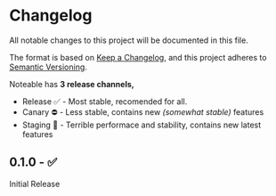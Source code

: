 # Changelog

All notable changes to this project will be documented in this file.

The format is based on [Keep a Changelog](https://keepachangelog.com/en/1.1.0/),
and this project adheres to [Semantic Versioning](https://semver.org/spec/v2.0.0.html).

Noteable has **3 release channels,**
- Release ✅ - Most stable, recomended for all.
- Canary ⛔ - Less stable, contains new *(somewhat stable)* features
- Staging 🚦 - Terrible performace and stability, contains new latest features

## 0.1.0 - ✅
Initial Release